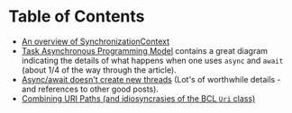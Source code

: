 # Table of Contents

- [An overview of SynchronizationContext](https://msdn.microsoft.com/en-us/magazine/gg598924.aspx)
- [Task Asynchronous Programming Model](https://docs.microsoft.com/en-us/dotnet/csharp/programming-guide/concepts/async/task-asynchronous-programming-model) contains a great diagram indicating the details of what happens when one uses `async` and `await` (about 1/4 of the way through the article).
- [Async/await doesn't create new threads](https://stackoverflow.com/questions/37419572/if-async-await-doesnt-create-any-additional-threads-then-how-does-it-make-appl) (Lot's of worthwhile details - and references to other good posts).
- [Combining URI Paths (and idiosyncrasies of the BCL `Uri` class)](https://stackoverflow.com/questions/372865/path-combine-for-urls)